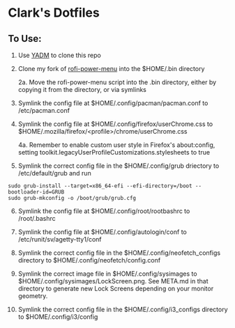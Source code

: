 # Clark's Dotfiles

## To Use:
1. Use [YADM](https://yadm.io) to clone this repo

2. Clone my fork of [rofi-power-menu](https://www.github.com/ClarkHensley/rofi-power-menu) into the $HOME/.bin directory

    2a. Move the rofi-power-menu script into the .bin directory, either by copying it from the directory, or via symlinks

3. Symlink the config file at $HOME/.config/pacman/pacman.conf to /etc/pacman.conf

4. Symlink the config file at $HOME/.config/firefox/userChrome.css to $HOME/.mozilla/firefox/\<profile\>/chrome/userChrome.css

    4a. Remember to enable custom user style in Firefox's about:config, setting toolkit.legacyUserProfileCustomizations.stylesheets to true

5. Symlink the correct config file in the $HOME/.config/grub driectory to /etc/default/grub and run

```shell
sudo grub-install --target=x86_64-efi --efi-directory=/boot --bootloader-id=GRUB
sudo grub-mkconfig -o /boot/grub/grub.cfg
```

6. Symlink the config file at $HOME/.config/root/rootbashrc to /root/.bashrc

7. Symlink the config file at $HOME/.config/autologin/conf to /etc/runit/sv/agetty-tty1/conf

8. Symlink the correct config file in the $HOME/.config/neofetch\_configs directory to $HOME/.config/neofetch/config.conf

9. Symlink the correct image file in $HOME/.config/sysimages to $HOME/.config/sysimages/LockScreen.png. See META.md in that directory to generate new Lock Screens depending on your monitor geometry.

10. Symlink the correct config file in the $HOME/.config/i3\_configs directory to $HOME/.config/i3/config
